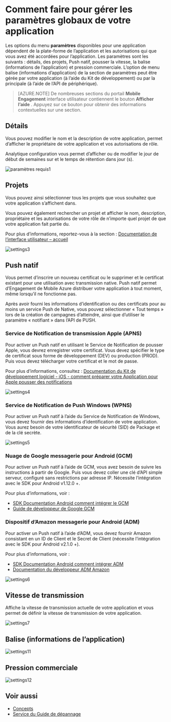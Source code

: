 <properties 
   pageTitle="Interface utilisateur de l’Engagement de Mobile Azure - paramètres" 
   description="Apprenez à gérer les paramètres globaux de votre application à l’aide d’Azure Mobile Engagement" 
   services="mobile-engagement" 
   documentationCenter="" 
   authors="piyushjo" 
   manager="dwrede" 
   editor=""/>

<tags
   ms.service="mobile-engagement"
   ms.devlang="na"
   ms.topic="article"
   ms.tgt_pltfrm="mobile-multiple"
   ms.workload="mobile" 
   ms.date="08/19/2016"
   ms.author="piyushjo"/>

# <a name="how-to-manage-the-global-settings-of-your-application"></a>Comment faire pour gérer les paramètres globaux de votre application

Les options du menu **paramètres** disponibles pour une application dépendent de la plate-forme de l’application et les autorisations qui que vous avez été accordées pour l’application. Les paramètres sont les suivants : détails, des projets, Push natif, pousser la vitesse, la balise (informations de l’application) et pression commerciale. L’option de menu balise (informations d’application) de la section de paramètres peut être gérée par votre application (à l’aide du Kit de développement) ou par la principale (à l’aide de l’API de périphérique). 


>[AZURE.NOTE] De nombreuses sections du portail **Mobile Engagement** interface utilisateur contiennent le bouton **Afficher l’aide** . Appuyez sur ce bouton pour obtenir des informations contextuelles sur une section.

## <a name="details"></a>Détails

Vous pouvez modifier le nom et la description de votre application, permet d’afficher le propriétaire de votre application et vos autorisations de rôle. 

Analytique configuration vous permet d’afficher ou de modifier le jour de début de semaines sur et le temps de rétention dans jour (s).
 
  ![paramètres requis1][46]
 
## <a name="projects"></a>Projets

Vous pouvez ainsi sélectionner tous les projets que vous souhaitez que votre application s’affichent dans. 

Vous pouvez également rechercher un projet et afficher le nom, description, propriétaire et les autorisations de votre rôle de n’importe quel projet de que votre application fait partie du.

Pour plus d’informations, reportez-vous à la section : [Documentation de l’interface utilisateur – accueil][Link 13]
 
  ![settings3][48]

## <a name="native-push"></a>Push natif

Vous permet d’inscrire un nouveau certificat ou le supprimer et le certificat existant pour une utilisation avec transmission native. Push natif permet d’Engagement de Mobile Azure distribuer votre application à tout moment, même lorsqu’il ne fonctionne pas. 

Après avoir fourni les informations d’identification ou des certificats pour au moins un service Push de Native, vous pouvez sélectionner « Tout temps » lors de la création de campagnes d’atteindre, ainsi que d’utiliser le paramètre « notifiant » dans l’API de PUSH.



### <a name="apple-push-notification-service-apns"></a>Service de Notification de transmission Apple (APNS)

Pour activer un Push natif en utilisant le Service de Notification de pousser Apple, vous devrez enregistrer votre certificat. Vous devez spécifier le type de certificat sous forme de développement (DEV) ou production (PROD). Puis vous devez télécharger votre certificat et le mot de passe.

Pour plus d’informations, consultez : [Documentation du Kit de développement logiciel - iOS - comment préparer votre Application pour Apple pousser des notifications][Link 5]
 
![settings4][49]
 
### <a name="windows-push-notification-service-wpns"></a>Service de Notification de Push Windows (WPNS)

Pour activer un Push natif à l’aide du Service de Notification de Windows, vous devez fournir des informations d’identification de votre application. Vous aurez besoin de votre identificateur de sécurité (SID) de Package et de la clé secrète.
 
![settings5][50]
 
### <a name="google-cloud-messaging-for-android-gcm"></a>Nuage de Google messagerie pour Android (GCM)

Pour activer un Push natif à l’aide de GCM, vous avez besoin de suivre les instructions à partir de Google. Puis vous devez coller une clé d’API simple serveur, configuré sans restrictions par adresse IP. Nécessite l’intégration avec le SDK pour Android v1.12.0 +.

Pour plus d’informations, voir : 

- [SDK Documentation Android comment intégrer le GCM][Link 5]
- [Guide de développeur de Google GCM](http://developer.android.com/guide/google/gcm/gs.html)
 
### <a name="amazon-device-messaging-for-android-adm"></a>Dispositif d’Amazon messagerie pour Android (ADM)

Pour activer un Push natif à l’aide d’ADM, vous devez fournir Amazon <OAuth credentials> consistant en un ID de Client et le Secret de Client (nécessite l’intégration avec le SDK pour Android v2.1.0 +).

Pour plus d’informations, voir : 

- [SDK Documentation Android comment intégrer ADM][Link 5]
- [Documentation du développeur ADM Amazon](https://developer.amazon.com/sdk/adm/credentials.html#Getting)
 
![settings6][51]

## <a name="push-speed"></a>Vitesse de transmission

Affiche la vitesse de transmission actuelle de votre application et vous permet de définir la vitesse de transmission de votre application.
 
  ![settings7][52]

## <a name="tag-app-info"></a>Balise (informations de l’application)

![settings11][56]
  
## <a name="commercial-pressure"></a>Pression commerciale


![settings12][57]


## <a name="see-also"></a>Voir aussi

- [Concepts][Link 6]
- [Service du Guide de dépannage][Link 24]

 

<!--Image references-->
[1]: ./media/mobile-engagement-user-interface-navigation/navigation1.png
[2]: ./media/mobile-engagement-user-interface-home/home1.png
[3]: ./media/mobile-engagement-user-interface-home/home2.png
[4]: ./media/mobile-engagement-user-interface-home/home3.png
[5]: ./media/mobile-engagement-user-interface-home/home4.png
[6]: ./media/mobile-engagement-user-interface-home/home5.png
[7]: ./media/mobile-engagement-user-interface-my-account/myaccount1.png
[8]: ./media/mobile-engagement-user-interface-my-account/myaccount2.png
[9]: ./media/mobile-engagement-user-interface-my-account/myaccount3.png
[10]: ./media/mobile-engagement-user-interface-analytics/analytics1.png
[11]: ./media/mobile-engagement-user-interface-analytics/analytics2.png
[12]: ./media/mobile-engagement-user-interface-analytics/analytics3.png
[13]: ./media/mobile-engagement-user-interface-analytics/analytics4.png
[14]: ./media/mobile-engagement-user-interface-monitor/monitor1.png
[15]: ./media/mobile-engagement-user-interface-monitor/monitor2.png
[16]: ./media/mobile-engagement-user-interface-monitor/monitor3.png
[17]: ./media/mobile-engagement-user-interface-monitor/monitor4.png
[18]: ./media/mobile-engagement-user-interface-reach/reach1.png
[19]: ./media/mobile-engagement-user-interface-reach/reach2.png
[20]: ./media/mobile-engagement-user-interface-reach-campaign/Reach-Campaign1.png
[21]: ./media/mobile-engagement-user-interface-reach-campaign/Reach-Campaign2.png
[22]: ./media/mobile-engagement-user-interface-reach-campaign/Reach-Campaign3.png
[23]: ./media/mobile-engagement-user-interface-reach-campaign/Reach-Campaign4.png
[24]: ./media/mobile-engagement-user-interface-reach-campaign/Reach-Campaign5.png
[25]: ./media/mobile-engagement-user-interface-reach-campaign/Reach-Campaign6.png
[26]: ./media/mobile-engagement-user-interface-reach-campaign/Reach-Campaign7.png
[27]: ./media/mobile-engagement-user-interface-reach-campaign/Reach-Campaign8.png
[28]: ./media/mobile-engagement-user-interface-reach-campaign/Reach-Campaign9.png
[29]: ./media/mobile-engagement-user-interface-reach-criterion/Reach-Criterion1.png
[30]: ./media/mobile-engagement-user-interface-reach-content/Reach-Content1.png
[31]: ./media/mobile-engagement-user-interface-reach-content/Reach-Content2.png
[32]: ./media/mobile-engagement-user-interface-reach-content/Reach-Content3.png
[33]: ./media/mobile-engagement-user-interface-reach-content/Reach-Content4.png
[34]: ./media/mobile-engagement-user-interface-dashboard/dashboard1.png
[35]: ./media/mobile-engagement-user-interface-segments/segments1.png
[36]: ./media/mobile-engagement-user-interface-segments/segments2.png
[37]: ./media/mobile-engagement-user-interface-segments/segments3.png
[38]: ./media/mobile-engagement-user-interface-segments/segments4.png
[39]: ./media/mobile-engagement-user-interface-segments/segments5.png
[40]: ./media/mobile-engagement-user-interface-segments/segments6.png
[41]: ./media/mobile-engagement-user-interface-segments/segments7.png
[42]: ./media/mobile-engagement-user-interface-segments/segments8.png
[43]: ./media/mobile-engagement-user-interface-segments/segments9.png
[44]: ./media/mobile-engagement-user-interface-segments/segments10.png
[45]: ./media/mobile-engagement-user-interface-segments/segments11.png
[46]: ./media/mobile-engagement-user-interface-settings/settings1.png
[47]: ./media/mobile-engagement-user-interface-settings/settings2.png
[48]: ./media/mobile-engagement-user-interface-settings/settings3.png
[49]: ./media/mobile-engagement-user-interface-settings/settings4.png
[50]: ./media/mobile-engagement-user-interface-settings/settings5.png
[51]: ./media/mobile-engagement-user-interface-settings/settings6.png
[52]: ./media/mobile-engagement-user-interface-settings/settings7.png
[53]: ./media/mobile-engagement-user-interface-settings/settings8.png
[54]: ./media/mobile-engagement-user-interface-settings/settings9.png
[55]: ./media/mobile-engagement-user-interface-settings/settings10.png
[56]: ./media/mobile-engagement-user-interface-settings/settings11.png
[57]: ./media/mobile-engagement-user-interface-settings/settings12.png
[58]: ./media/mobile-engagement-user-interface-settings/settings13.png

<!--Link references-->
[Link 1]: mobile-engagement-user-interface.md
[Link 2]: mobile-engagement-troubleshooting-guide.md
[Link 3]: mobile-engagement-how-tos.md
[Link 4]: http://go.microsoft.com/fwlink/?LinkID=525553
[Link 5]: http://go.microsoft.com/fwlink/?LinkID=525554
[Link 6]: http://go.microsoft.com/fwlink/?LinkId=525555
[Link 7]: https://account.windowsazure.com/PreviewFeatures
[Link 8]: https://social.msdn.microsoft.com/Forums/azure/home?forum=azuremobileengagement
[Link 9]: http://azure.microsoft.com/services/mobile-engagement/
[Link 10]: http://azure.microsoft.com/documentation/services/mobile-engagement/
[Link 11]: http://azure.microsoft.com/pricing/details/mobile-engagement/
[Link 12]: mobile-engagement-user-interface-navigation.md
[Link 13]: mobile-engagement-user-interface-home.md
[Link 14]: mobile-engagement-user-interface-my-account.md
[Link 15]: mobile-engagement-user-interface-analytics.md
[Link 16]: mobile-engagement-user-interface-monitor.md
[Link 17]: mobile-engagement-user-interface-reach.md
[Link 18]: mobile-engagement-user-interface-segments.md
[Link 19]: mobile-engagement-user-interface-dashboard.md
[Link 20]: mobile-engagement-user-interface-settings.md
[Link 21]: mobile-engagement-troubleshooting-guide-analytics.md
[Link 22]: mobile-engagement-troubleshooting-guide-apis.md
[Link 23]: mobile-engagement-troubleshooting-guide-push-reach.md
[Link 24]: mobile-engagement-troubleshooting-guide-service.md
[Link 25]: mobile-engagement-troubleshooting-guide-sdk.md
[Link 26]: mobile-engagement-troubleshooting-guide-sr-info.md
[Link 27]: ../mobile-engagement-how-tos-first-push.md
[Link 28]: ../mobile-engagement-how-tos-test-campaign.md
[Link 29]: ../mobile-engagement-how-tos-personalize-push.md
[Link 30]: ../mobile-engagement-how-tos-differentiate-push.md
[Link 31]: ../mobile-engagement-how-tos-schedule-campaign.md
[Link 32]: ../mobile-engagement-how-tos-text-view.md
[Link 33]: ../mobile-engagement-how-tos-web-view.md
 
